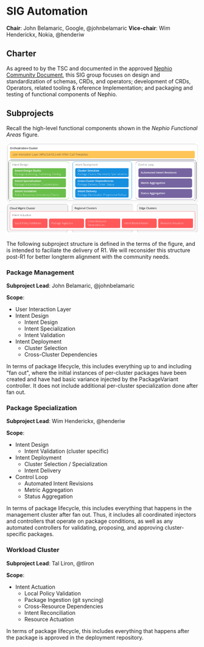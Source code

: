 # SIG Automation

**Chair**: John Belamaric, Google, @johnbelamaric
**Vice-chair**: Wim Henderickx, Nokia, @henderiw

## Charter

As agreed to by the TSC and documented in the approved [Nephio Community
Document](https://docs.google.com/document/d/1agsjCN3aCjgPftO8AL4sCkv3Dp2ZRZ82-ikuVHAJTL8/edit?usp=sharing),
this SIG group focuses on design and standardization of schemas, CRDs, and operators; development of CRDs, Operators, related tooling & reference Implementation; and packaging and testing of functional components of Nephio.

## Subprojects

Recall the high-level functional components shown in the *Nephio Functional
Areas* figure.

![Nephio Functional Areas](../Nephio-Functional-Areas.png)

The following subproject structure is defined in the terms of the figure, and
is intended to faciliate the delivery of R1. We will reconsider this structure
post-R1 for better longterm alignment with the community needs.

### Package Management
**Subproject Lead**: John Belamaric, @johnbelamaric

**Scope**:
- User Interaction Layer
- Intent Design
  - Intent Design
  - Intent Specialization
  - Intent Validation
- Intent Deployment
  - Cluster Selection
  - Cross-Cluster Dependencies

In terms of package lifecycle, this includes everything up to and including "fan
out", where the initial instances of per-cluster packages have been created and
have had basic variance injected by the PackageVariant controller. It does not
include additional per-cluster specialization done after fan out.

### Package Specialization
**Subproject Lead**: Wim Henderickx, @henderiw

**Scope**:
- Intent Design
  - Intent Validation (cluster specific)
- Intent Deployment
  - Cluster Selection / Specialization
  - Intent Delivery
- Control Loop
  - Automated Intent Revisions
  - Metric Aggregation
  - Status Aggregation

In terms of package lifecycle, this includes everything that happens in the
management cluster after fan out. Thus, it includes all coordinated injectors
and controllers that operate on package conditions, as well as any automated
controllers for validating, proposing, and approving cluster-specific packages.

### Workload Cluster
**Subproject Lead**: Tal Liron, @tliron

**Scope**:
- Intent Actuation
  - Local Policy Validation
  - Package Ingestion (git syncing)
  - Cross-Resource Dependencies
  - Intent Reconciliation
  - Resource Actuation

In terms of package lifecycle, this includes everything that happens after the
package is approved in the deployment repository.
